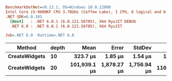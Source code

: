 ``` ini

BenchmarkDotNet=v0.13.1, OS=Windows 10.0.22000
Intel Core i5-9600KF CPU 3.70GHz (Coffee Lake), 1 CPU, 6 logical and 6 physical cores
.NET SDK=6.0.101
  [Host]   : .NET 6.0.1 (6.0.121.56705), X64 RyuJIT DEBUG
  .NET 6.0 : .NET 6.0.1 (6.0.121.56705), X64 RyuJIT

Job=.NET 6.0  Runtime=.NET 6.0  

```
|        Method | depth |         Mean |       Error |      StdDev |      Gen 0 |     Gen 1 |    Gen 2 | Allocated |
|-------------- |------ |-------------:|------------:|------------:|-----------:|----------:|---------:|----------:|
| **CreateWidgets** |    **10** |     **323.7 μs** |     **1.85 μs** |     **1.54 μs** |   **106.4453** |   **38.5742** |        **-** |    **551 KB** |
| **CreateWidgets** |    **20** | **101,939.1 μs** | **1,878.27 μs** | **1,756.94 μs** | **11600.0000** | **2800.0000** | **800.0000** | **68,072 KB** |
